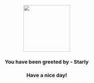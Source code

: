 <p align="center">
    <img src="https://raw.githubusercontent.com/PokeAPI/sprites/master/sprites/pokemon/396.png" width="150" height="150">
</p>
<h3 align="center">You have been greeted by - <b>Starly</b></h3>
<h3 align="center">Have a nice day!</h3>
